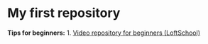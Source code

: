 # My first repository

<b>Tips for beginners:</b>
	1. <a href ="http://loftblog.ru/material/git-dlya-novichkov-1-osnovy/">Video repository for beginners (LoftSchool) </a>
